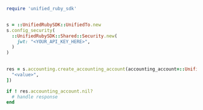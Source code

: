 <!-- Start SDK Example Usage [usage] -->
```ruby
require 'unified_ruby_sdk'


s = ::UnifiedRubySDK::UnifiedTo.new
s.config_security(
  ::UnifiedRubySDK::Shared::Security.new(
    jwt: "<YOUR_API_KEY_HERE>",
  )
)

    
res = s.accounting.create_accounting_account(accounting_account=::UnifiedRubySDK::Shared::AccountingAccount.new(), connection_id="<id>", fields_=[
  "<value>",
])

if ! res.accounting_account.nil?
  # handle response
end

```
<!-- End SDK Example Usage [usage] -->